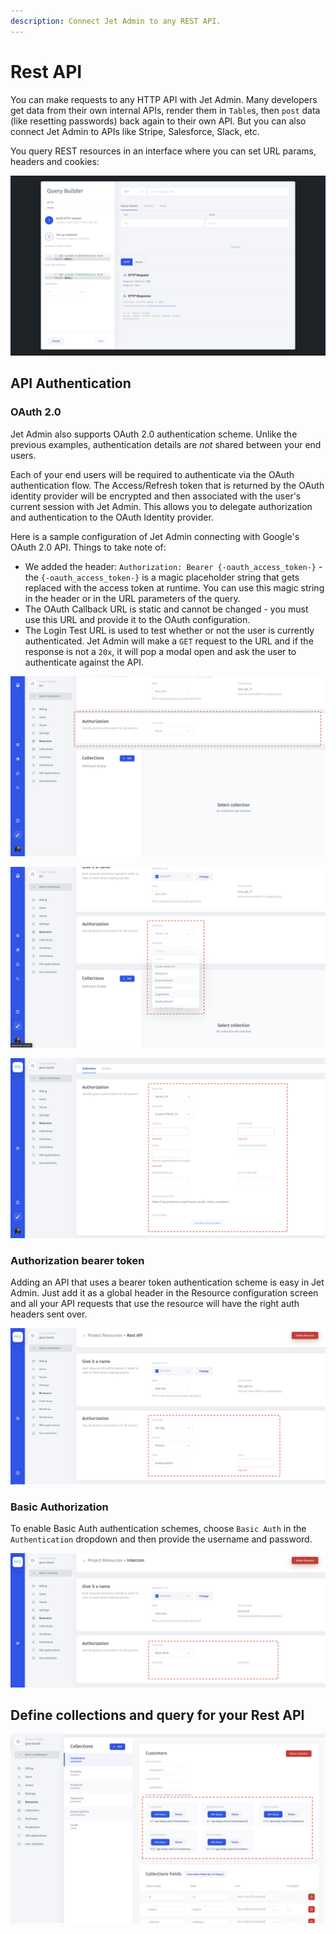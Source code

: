 ```yaml
---
description: Connect Jet Admin to any REST API.
---
```


# Rest API

You can make requests to any HTTP API with Jet Admin. Many developers get data from their own internal APIs, render them in `Table`s, then `post` data \(like resetting passwords\) back again to their own API. But you can also connect Jet Admin to APIs like Stripe, Salesforce, Slack, etc.

You query REST resources in an interface where you can set URL params, headers and cookies:

![](../../.gitbook/assets/rest-api.png)



## API Authentication

### OAuth 2.0

Jet Admin also supports OAuth 2.0 authentication scheme. Unlike the previous examples, authentication details are _not_ shared between your end users.

Each of your end users will be required to authenticate via the OAuth authentication flow. The Access/Refresh token that is returned by the OAuth identity provider will be encrypted and then associated with the user's current session with Jet Admin. This allows you to delegate authorization and authentication to the OAuth Identity provider.

Here is a sample configuration of Jet Admin connecting with Google's OAuth 2.0 API. Things to take note of:

* We added the header: `Authorization: Bearer {-oauth_access_token-}` - the `{-oauth_access_token-}`  is a magic placeholder string that gets replaced with the access token at runtime. You can use this magic string in the header or in the URL parameters of the query.
* The OAuth Callback URL is static and cannot be changed - you must use this URL and provide it to the OAuth configuration.
* The Login Test URL is used to test whether or not the user is currently authenticated. Jet Admin will make a `GET` request to the URL and if the response is not a `20x`, it will pop a modal open and ask the user to authenticate against the API.

![](../../.gitbook/assets/screen-shot-2020-02-27-at-10.41.47-am.png)

![](../../.gitbook/assets/screen-shot-2020-02-27-at-10.42.54-am.png)

![](../../.gitbook/assets/screen-shot-2020-03-04-at-5.31.41-pm.png)

### 

### Authorization bearer token

Adding an API that uses a bearer token authentication scheme is easy in Jet Admin. Just add it as a global header in the Resource configuration screen and all your API requests that use the resource will have the right auth headers sent over.

![](../../.gitbook/assets/screen-shot-2020-03-04-at-1.17.32-am.png)

### Basic Authorization

To enable Basic Auth authentication schemes, choose `Basic Auth` in the `Authentication` dropdown and then provide the username and password.

![](../../.gitbook/assets/screen-shot-2020-03-04-at-1.14.59-am.png)



## Define collections and query for your Rest API

![](../../.gitbook/assets/screen-shot-2020-02-27-at-10.53.18-am.png)



